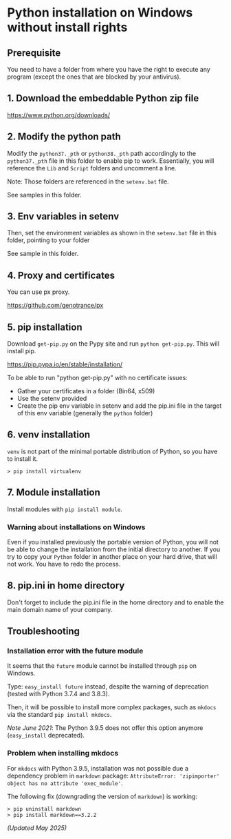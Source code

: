 # Python installation on Windows without install rights 

## Prerequisite

You need to have a folder from where you have the right to execute any program (except the ones that are blocked by your antivirus).

## 1. Download the embeddable Python zip file

https://www.python.org/downloads/

## 2. Modify the python path

Modify the `python37._pth` or `python38._pth` path accordingly to the `python37._pth` file in this folder to enable pip to work. Essentially, you will reference the `Lib` and `Script` folders and uncomment a line.

Note: Those folders are referenced in the `setenv.bat` file.

See samples in this folder.

## 3. Env variables in setenv

Then, set the environment variables as shown in the `setenv.bat` file in this folder, pointing to your folder

See sample in this folder.

## 4. Proxy and certificates

You can use px proxy.

https://github.com/genotrance/px

## 5. pip installation

Download `get-pip.py` on the Pypy site and run `python get-pip.py`. This will install pip.

https://pip.pypa.io/en/stable/installation/

To be able to run "python get-pip.py" with no certificate issues:

* Gather your certificates in a folder (Bin64, x509)
* Use the setenv provided
* Create the pip env variable in setenv and add the pip.ini file in the target of this env variable (generally the `python` folder)

## 6. venv installation

`venv` is not part of the minimal portable distribution of Python, so you have to install it.

```
> pip install virtualenv
```

## 7. Module installation

Install modules with `pip install module`.

### Warning about installations on Windows

Even if you installed previously the portable version of Python, you will not be able to change the installation from the initial directory to another. If you try to copy your `Python` folder in another place on your hard drive, that will not work. You have to redo the process.

## 8. pip.ini in home directory

Don't forget to include the pip.ini file in the home directory and to enable the main domain name of your company.

## Troubleshooting

### Installation error with the future module

It seems that the `future` module cannot be installed through `pip` on Windows.

Type: `easy_install future` instead, despite the warning of deprecation (tested with Python 3.7.4 and 3.8.3).

Then, it will be possible to install more complex packages, such as `mkdocs` via the standard `pip install mkdocs`.

*Note June 2021*: The Python 3.9.5 does not offer this option anymore (`easy_install` deprecated).

### Problem when installing mkdocs

For `mkdocs` with Python 3.9.5, installation was not possible due a dependency problem in `markdown` package: `AttributeError: 'zipimporter' object has no attribute 'exec_module'`.

The following fix (downgrading the version of `markdown`) is working:

```
> pip uninstall markdown
> pip install markdown==3.2.2
```

*(Updated May 2025)*

